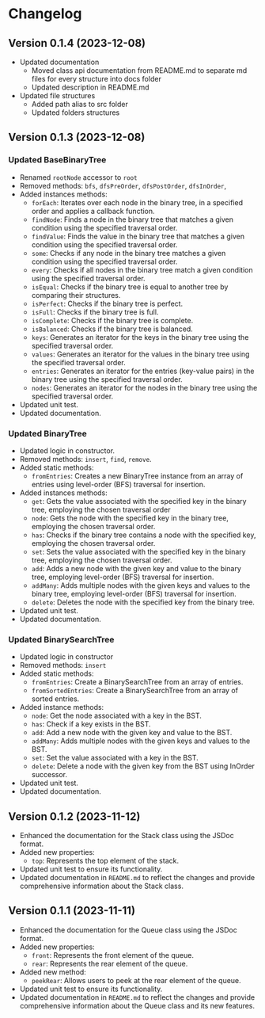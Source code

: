 # Changelog

## Version 0.1.4 (2023-12-08)
- Updated documentation
  - Moved class api documentation from README.md to separate md files for every structure into docs folder
  - Updated description in README.md
- Updated file structures
  - Added path alias to src folder
  - Updated folders structures

## Version 0.1.3 (2023-12-08)

### Updated BaseBinaryTree
- Renamed `rootNode` accessor to `root`
- Removed methods: `bfs`, `dfsPreOrder`, `dfsPostOrder`, `dfsInOrder`,
- Added instances methods: 
  - `forEach`: Iterates over each node in the binary tree, in a specified order and applies a callback function.
  - `findNode`: Finds a node in the binary tree that matches a given condition using the specified traversal order.
  - `findValue`: Finds the value in the binary tree that matches a given condition using the specified traversal order.
  - `some`: Checks if any node in the binary tree matches a given condition using the specified traversal order.
  - `every`: Checks if all nodes in the binary tree match a given condition using the specified traversal order.
  - `isEqual`: Checks if the binary tree is equal to another tree by comparing their structures.
  - `isPerfect`: Checks if the binary tree is perfect.
  - `isFull`: Checks if the binary tree is full.
  - `isComplete`: Checks if the binary tree is complete.
  - `isBalanced`: Checks if the binary tree is balanced.
  - `keys`: Generates an iterator for the keys in the binary tree using the specified traversal order.
  - `values`: Generates an iterator for the values in the binary tree using the specified traversal order.
  - `entries`: Generates an iterator for the entries (key-value pairs) in the binary tree using the specified traversal order.
  - `nodes`: Generates an iterator for the nodes in the binary tree using the specified traversal order.
- Updated unit test.
- Updated documentation.
   
### Updated BinaryTree
- Updated logic in constructor.
- Removed methods: `insert`, `find`, `remove`.
- Added static methods: 
  - `fromEntries`: Creates a new BinaryTree instance from an array of entries using level-order (BFS) traversal for insertion.
- Added instances methods: 
  - `get`: Gets the value associated with the specified key in the binary tree, employing the chosen traversal order 
  - `node`: Gets the node with the specified key in the binary tree, employing the chosen traversal order. 
  - `has`: Checks if the binary tree contains a node with the specified key, employing the chosen traversal order.
  - `set`: Sets the value associated with the specified key in the binary tree, employing the chosen traversal order. 
  - `add`: Adds a new node with the given key and value to the binary tree, employing level-order (BFS) traversal for insertion.
  - `addMany`: Adds multiple nodes with the given keys and values to the binary tree, employing level-order (BFS) traversal for insertion.
  - `delete`: Deletes the node with the specified key from the binary tree.
- Updated unit test.
- Updated documentation.

### Updated BinarySearchTree
- Updated logic in constructor
- Removed methods: `insert`
- Added static methods: 
  - `fromEntries`: Create a BinarySearchTree from an array of entries. 
  - `fromSortedEntries`: Create a BinarySearchTree from an array of sorted entries.
- Added instance methods: 
  - `node`: Get the node associated with a key in the BST.
  - `has`: Check if a key exists in the BST.
  - `add`: Add a new node with the given key and value to the BST.
  - `addMany`: Adds multiple nodes with the given keys and values to the BST.
  - `set`: Set the value associated with a key in the BST.
  - `delete`: Delete a node with the given key from the BST using InOrder successor.
- Updated unit test.
- Updated documentation.

## Version 0.1.2 (2023-11-12)
- Enhanced the documentation for the Stack class using the JSDoc format.
- Added new properties:
  - `top`: Represents the top element of the stack.
- Updated unit test to ensure its functionality.
- Updated documentation in `README.md` to reflect the changes and provide comprehensive information about the Stack class.

## Version 0.1.1 (2023-11-11)
- Enhanced the documentation for the Queue class using the JSDoc format.
- Added new properties:
  - `front`: Represents the front element of the queue.
  - `rear`: Represents the rear element of the queue.
- Added new method:
  - `peekRear`: Allows users to peek at the rear element of the queue.
- Updated unit test to ensure its functionality.
- Updated documentation in `README.md` to reflect the changes and provide comprehensive information about the Queue class and its new features.